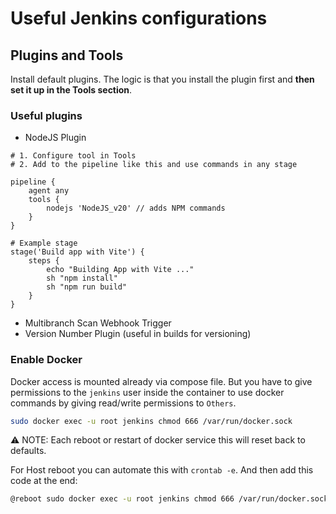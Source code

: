 # Useful Jenkins configurations

## Plugins and Tools

Install default plugins. The logic is that you install the plugin first and **then set it up in the Tools section**.

### Useful plugins

- NodeJS Plugin


```shell
# 1. Configure tool in Tools 
# 2. Add to the pipeline like this and use commands in any stage

pipeline {
    agent any
    tools {
        nodejs 'NodeJS_v20' // adds NPM commands
    }
}

# Example stage
stage('Build app with Vite') {
    steps {
        echo "Building App with Vite ..."
        sh "npm install"    
        sh "npm run build"
    }
}

```

- Multibranch Scan Webhook Trigger
- Version Number Plugin (useful in builds for versioning)

### Enable Docker
Docker access is mounted already via compose file. But you have to give permissions to the `jenkins` user inside the container to use docker commands by giving read/write permissions to `Others`.

```bash
sudo docker exec -u root jenkins chmod 666 /var/run/docker.sock
```

⚠️ NOTE: Each reboot or restart of docker service this will reset back to defaults.

For Host reboot you can automate this with `crontab -e`. And then add this code at the end:
```bash
@reboot sudo docker exec -u root jenkins chmod 666 /var/run/docker.sock
```